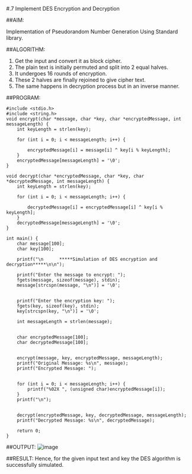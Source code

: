 #.7 Implement DES Encryption and Decryption

##AIM:

Implementation of Pseudorandom Number Generation Using Standard library.

##ALGORITHM:

1.	Get the input and convert it as block cipher.
2.	The plain text is initially permuted and split into 2 equal halves.
3.	It undergoes 16 rounds of encryption.
4.	These 2 halves are finally rejoined to give cipher text.
5.	The same happens in decryption process but in an inverse manner.

##PROGRAM:
```
#include <stdio.h>
#include <string.h>
void encrypt(char *message, char *key, char *encryptedMessage, int messageLength) {
    int keyLength = strlen(key);

    for (int i = 0; i < messageLength; i++) {
       
        encryptedMessage[i] = message[i] ^ key[i % keyLength];
    }
    encryptedMessage[messageLength] = '\0';  
}

void decrypt(char *encryptedMessage, char *key, char *decryptedMessage, int messageLength) {
    int keyLength = strlen(key);

    for (int i = 0; i < messageLength; i++) {
        
        decryptedMessage[i] = encryptedMessage[i] ^ key[i % keyLength];
    }
    decryptedMessage[messageLength] = '\0';  
}

int main() {
    char message[100];
    char key[100];
    
    printf("\n      *****Simulation of DES encryption and decryption*****\n\n");
 
    printf("Enter the message to encrypt: ");
    fgets(message, sizeof(message), stdin);
    message[strcspn(message, "\n")] = '\0'; 

    
    printf("Enter the encryption key: ");
    fgets(key, sizeof(key), stdin);
    key[strcspn(key, "\n")] = '\0';  

    int messageLength = strlen(message);
    
    
    char encryptedMessage[100];
    char decryptedMessage[100];
    
    
    encrypt(message, key, encryptedMessage, messageLength);
    printf("Original Message: %s\n", message);
    printf("Encrypted Message: ");
    
    
    for (int i = 0; i < messageLength; i++) {
        printf("%02X ", (unsigned char)encryptedMessage[i]);
    }
    printf("\n");
    
    
    decrypt(encryptedMessage, key, decryptedMessage, messageLength);
    printf("Decrypted Message: %s\n", decryptedMessage);
    
    return 0;
}

```

##OUTPUT:
![image](https://github.com/user-attachments/assets/3bde7583-677e-40f4-920f-1256f90f58fc)

 
##RESULT:
	Hence, for the given input text and key the DES algorithm is successfully simulated.

